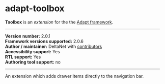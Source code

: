 adapt-toolbox
===========

**Toolbox** is an *extension* for the the [Adapt framework](https://github.com/adaptlearning/adapt_framework).   

----------------------------
**Version number:**  2.0.1   
**Framework versions supported:**  2.0.6    
**Author / maintainer:** DeltaNet with [contributors](https://github.com/deltanet/adapt-toolbox/graphs/contributors)     
**Accessibility support:** Yes  
**RTL support:** Yes     
**Authoring tool support:** no

----------------------------

An extension which adds drawer items directly to the navigation bar.
